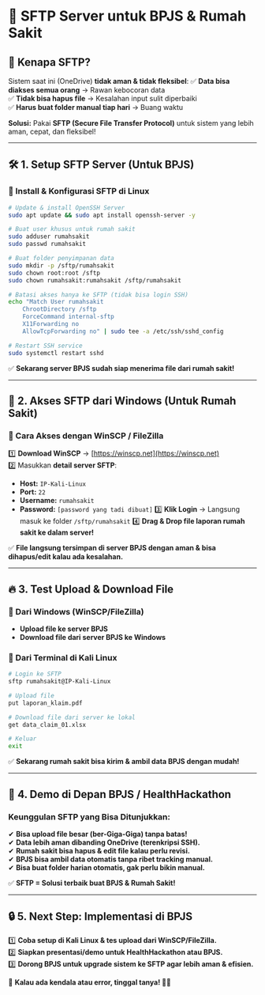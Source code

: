 # 🚀 SFTP Server untuk BPJS & Rumah Sakit

## 📌 Kenapa SFTP? 
Sistem saat ini (OneDrive) **tidak aman & tidak fleksibel**:
✅ **Data bisa diakses semua orang** → Rawan kebocoran data  
✅ **Tidak bisa hapus file** → Kesalahan input sulit diperbaiki  
✅ **Harus buat folder manual tiap hari** → Buang waktu  

**Solusi:** Pakai **SFTP (Secure File Transfer Protocol)** untuk sistem yang lebih aman, cepat, dan fleksibel!  

---

## 🛠️ 1. Setup SFTP Server (Untuk BPJS)

### 🔹 Install & Konfigurasi SFTP di Linux  
```bash
# Update & install OpenSSH Server
sudo apt update && sudo apt install openssh-server -y

# Buat user khusus untuk rumah sakit
sudo adduser rumahsakit
sudo passwd rumahsakit

# Buat folder penyimpanan data
sudo mkdir -p /sftp/rumahsakit
sudo chown root:root /sftp
sudo chown rumahsakit:rumahsakit /sftp/rumahsakit

# Batasi akses hanya ke SFTP (tidak bisa login SSH)
echo "Match User rumahsakit
    ChrootDirectory /sftp
    ForceCommand internal-sftp
    X11Forwarding no
    AllowTcpForwarding no" | sudo tee -a /etc/ssh/sshd_config

# Restart SSH service
sudo systemctl restart sshd
```

✅ **Sekarang server BPJS sudah siap menerima file dari rumah sakit!**  

---

## 📂 2. Akses SFTP dari Windows (Untuk Rumah Sakit)

### 🔹 Cara Akses dengan WinSCP / FileZilla  
1️⃣ **Download WinSCP** → [https://winscp.net](https://winscp.net)  
2️⃣ Masukkan **detail server SFTP**:  
   - **Host:** `IP-Kali-Linux`
   - **Port:** `22`
   - **Username:** `rumahsakit`
   - **Password:** `[password yang tadi dibuat]`
3️⃣ **Klik Login** → Langsung masuk ke folder `/sftp/rumahsakit`
4️⃣ **Drag & Drop file laporan rumah sakit ke dalam server!**  

✅ **File langsung tersimpan di server BPJS dengan aman & bisa dihapus/edit kalau ada kesalahan.**  

---

## 🔥 3. Test Upload & Download File

### 🔹 Dari Windows (WinSCP/FileZilla)  
- **Upload file ke server BPJS**  
- **Download file dari server BPJS ke Windows**  

### 🔹 Dari Terminal di Kali Linux  
```bash
# Login ke SFTP
sftp rumahsakit@IP-Kali-Linux

# Upload file
put laporan_klaim.pdf

# Download file dari server ke lokal
get data_claim_01.xlsx

# Keluar
exit
```

✅ **Sekarang rumah sakit bisa kirim & ambil data BPJS dengan mudah!**  

---

## 🚀 4. Demo di Depan BPJS / HealthHackathon

### **Keunggulan SFTP yang Bisa Ditunjukkan**:
✔ **Bisa upload file besar (ber-Giga-Giga) tanpa batas!**  
✔ **Data lebih aman dibanding OneDrive (terenkripsi SSH).**  
✔ **Rumah sakit bisa hapus & edit file kalau perlu revisi.**  
✔ **BPJS bisa ambil data otomatis tanpa ribet tracking manual.**  
✔ **Bisa buat folder harian otomatis, gak perlu bikin manual.**  

✅ **SFTP = Solusi terbaik buat BPJS & Rumah Sakit!**  

---

## 🔒 5. Next Step: Implementasi di BPJS  
1️⃣ **Coba setup di Kali Linux & tes upload dari WinSCP/FileZilla.**  
2️⃣ **Siapkan presentasi/demo untuk HealthHackathon atau BPJS.**  
3️⃣ **Dorong BPJS untuk upgrade sistem ke SFTP agar lebih aman & efisien.**  

📌 **Kalau ada kendala atau error, tinggal tanya! 🚀🔥**  
